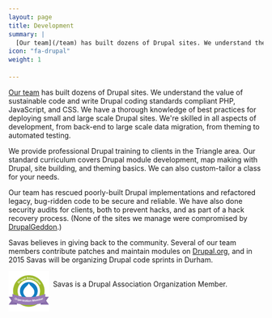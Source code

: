 ```yaml
---
layout: page
title: Development
summary: |
  [Our team](/team) has built dozens of Drupal sites. We understand the value of sustainable code and write Drupal coding standards compliant PHP, JavaScript, and CSS. We have a thorough knowledge of best practices for deploying small and large scale Drupal sites. We're skilled in all aspects of development, from back-end to large scale data migration, from theming to automated testing.
icon: "fa-drupal"
weight: 1

---
```

[Our team](/team) has built dozens of Drupal sites. We understand the value of sustainable code and write Drupal coding standards compliant PHP, JavaScript, and CSS. We have a thorough knowledge of best practices for deploying small and large scale Drupal sites. We're skilled in all aspects of development, from back-end to large scale data migration, from theming to automated testing.

We provide professional Drupal training to clients in the Triangle area. Our standard curriculum covers Drupal module development, map making with Drupal, site building, and theming basics. We can also custom-tailor a class for your needs.

Our team has rescued poorly-built Drupal implementations and refactored legacy, bug-ridden code to be secure and reliable. We have also done security audits for clients, both to prevent hacks, and as part of a hack recovery process. (None of the sites we manage were compromised by [DrupalGeddon](https://www.drupal.org/project/drupalgeddon).)

Savas believes in giving back to the community. Several of our team members contribute patches and maintain modules on [Drupal.org](https://www.drupal.org), and in 2015 Savas will be organizing Drupal code sprints in Durham.

<img src="/assets/img/drupal_assoc_member_logo.png" align="left" height="80px" width="80px" alt="Drupal Association logo">
<br>&nbsp;&nbsp;Savas is a Drupal Association Organization Member.<br><br>